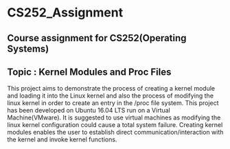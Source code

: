 # CS252_Assignment
## Course assignment for CS252(Operating Systems)
## Topic : Kernel Modules and Proc Files
This project aims to demonstrate the process of creating a kernel module and loading it into the Linux kernel and also the process of modifying the linux kernel in order to create an entry in the /proc file system.
This project has been developed on Ubuntu 16.04 LTS run on a Virtual Machine(VMware). It is suggested to use virtual machines as modifying the linux kernel configuration could cause a total system failure.
Creating kernel modules enables the user to establish direct communication/interaction with the kernel and invoke kernel functions.
